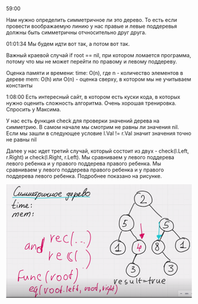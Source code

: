 59:00

Нам нужно определить симметричное ли это дерево. То есть если провести воображаемую линию у нас правые и левые поддеревья должны быть симметричны отчносительно друг друга.

01:01:34 Мы будем идти вот так, а потом вот так.

Важный краевой случай if root == nil, при котором ломается программа, потому что мы не может перейти по правому и левому поддереву.

Оценка памяти и времени:
time: O(n), где n - количество элементов в дереве
mem: O(h) или O(n) - оценка сверху, в котором мы не учитываем константы

1:08:00 Есть интересный сайт, в котором есть куски кода, в которых нужно оценить сложность алгоритма. Очень хорошая тренировка. Спросить у Максима.

У нас есть функция check для проверки значений дерева на симметрию. В самом начале мы смотрим не равны ли значения nil.
Если мы зашли в следующее условие l.Val != r.Val значит значения точно не равны nil

Далее у нас идет третий случай, который состоит из двух - check(l.Left, r.Right) и check(l.Right, r.Left). Мы сравниваем у левого поддерева левого ребенка и у правого поддерева правого ребенка. Мы сравниваем у левого поддерева правого ребенка и у правого поддерева левого ребенка. Подробнее показано на рисунке.

![3](3.png)
